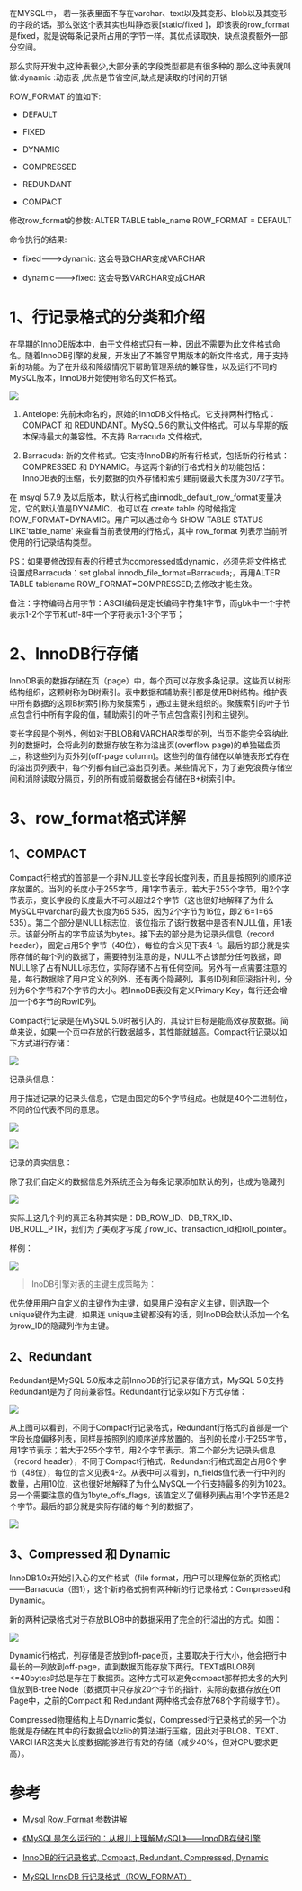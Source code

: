 

在MYSQL中， 若一张表里面不存在varchar、text以及其变形、blob以及其变形的字段的话，那么张这个表其实也叫静态表[static/fixed ]，即该表的row_format是fixed，就是说每条记录所占用的字节一样。其优点读取快，缺点浪费额外一部分空间。

那么实际开发中,这种表很少,大部分表的字段类型都是有很多种的,那么这种表就叫做:dynamic :动态表 ,优点是节省空间,缺点是读取的时间的开销

ROW_FORMAT 的值如下:

- DEFAULT

- FIXED

- DYNAMIC

- COMPRESSED

- REDUNDANT

- COMPACT

修改row_format的参数:
ALTER TABLE table_name ROW_FORMAT = DEFAULT


命令执行的结果:

- fixed--->dynamic: 这会导致CHAR变成VARCHAR

- dynamic--->fixed: 这会导致VARCHAR变成CHAR


# 1、行记录格式的分类和介绍

在早期的InnoDB版本中，由于文件格式只有一种，因此不需要为此文件格式命名。随着InnoDB引擎的发展，开发出了不兼容早期版本的新文件格式，用于支持新的功能。为了在升级和降级情况下帮助管理系统的兼容性，以及运行不同的MySQL版本，InnoDB开始使用命名的文件格式。

![](../../pic/2020-03-07-22-42-18.png)


1. Antelope: 先前未命名的，原始的InnoDB文件格式。它支持两种行格式：COMPACT 和 REDUNDANT。MySQL5.6的默认文件格式。可以与早期的版本保持最大的兼容性。不支持 Barracuda 文件格式。

2. Barracuda: 新的文件格式。它支持InnoDB的所有行格式，包括新的行格式：COMPRESSED 和 DYNAMIC。与这两个新的行格式相关的功能包括：InnoDB表的压缩，长列数据的页外存储和索引建前缀最大长度为3072字节。

在 msyql 5.7.9 及以后版本，默认行格式由innodb_default_row_format变量决定，它的默认值是DYNAMIC，也可以在 create table 的时候指定ROW_FORMAT=DYNAMIC。用户可以通过命令 SHOW TABLE STATUS LIKE'table_name' 来查看当前表使用的行格式，其中 row_format 列表示当前所使用的行记录结构类型。

PS：如果要修改现有表的行模式为compressed或dynamic，必须先将文件格式设置成Barracuda：set global innodb_file_format=Barracuda;，再用ALTER TABLE tablename ROW_FORMAT=COMPRESSED;去修改才能生效。


备注：字符编码占用字节：ASCII编码是定长编码字符集1字节，而gbk中一个字符表示1-2个字节和utf-8中一个字符表示1-3个字节；



# 2、InnoDB行存储

InnoDB表的数据存储在页（page）中，每个页可以存放多条记录。这些页以树形结构组织，这颗树称为B树索引。表中数据和辅助索引都是使用B树结构。维护表中所有数据的这颗B树索引称为聚簇索引，通过主键来组织的。聚簇索引的叶子节点包含行中所有字段的值，辅助索引的叶子节点包含索引列和主键列。

变长字段是个例外，例如对于BLOB和VARCHAR类型的列，当页不能完全容纳此列的数据时，会将此列的数据存放在称为溢出页(overflow page)的单独磁盘页上，称这些列为页外列(off-page column)。这些列的值存储在以单链表形式存在的溢出页列表中，每个列都有自己溢出页列表。某些情况下，为了避免浪费存储空间和消除读取分隔页，列的所有或前缀数据会存储在B+树索引中。

# 3、row_format格式详解

## 1、COMPACT

Compact行格式的首部是一个非NULL变长字段长度列表，而且是按照列的顺序逆序放置的。当列的长度小于255字节，用1字节表示，若大于255个字节，用2个字节表示，变长字段的长度最大不可以超过2个字节（这也很好地解释了为什么MySQL中varchar的最大长度为65 535，因为2个字节为16位，即216=1=65 535）。第二个部分是NULL标志位，该位指示了该行数据中是否有NULL值，用1表示。该部分所占的字节应该为bytes。接下去的部分是为记录头信息（record header），固定占用5个字节（40位），每位的含义见下表4-1。最后的部分就是实际存储的每个列的数据了，需要特别注意的是，NULL不占该部分任何数据，即NULL除了占有NULL标志位，实际存储不占有任何空间。另外有一点需要注意的是，每行数据除了用户定义的列外，还有两个隐藏列，事务ID列和回滚指针列，分别为6个字节和7个字节的大小。若InnoDB表没有定义Primary Key，每行还会增加一个6字节的RowID列。


Compact行记录是在MySQL 5.0时被引入的，其设计目标是能高效存放数据。简单来说，如果一个页中存放的行数据越多，其性能就越高。Compact行记录以如下方式进行存储：

![](../../pic/2020-03-07-22-19-20.png)

记录头信息：

用于描述记录的记录头信息，它是由固定的5个字节组成。也就是40个二进制位，不同的位代表不同的意思。

![](../../pic/2020-03-07-22-31-22.png)

![](../../pic/2020-03-07-22-32-01.png)

记录的真实信息：

除了我们自定义的数据信息外系统还会为每条记录添加默认的列，也成为隐藏列

![](../../pic/2020-03-07-22-32-58.png)

实际上这几个列的真正名称其实是：DB_ROW_ID、DB_TRX_ID、DB_ROLL_PTR，我们为了美观才写成了row_id、transaction_id和roll_pointer。

样例：

![](../../pic/2020-03-07-22-37-05.png)



> InoDB引擎对表的主键生成策略为：

优先使用用户自定义的主键作为主键，如果用户没有定义主键，则选取一个unique键作为主键，如果连 unique主键都没有的话，则InoDB会默认添加一个名为row_ID的隐藏列作为主键。




## 2、Redundant

Redundant是MySQL 5.0版本之前InnoDB的行记录存储方式，MySQL 5.0支持Redundant是为了向前兼容性。Redundant行记录以如下方式存储：

![](../../pic/2020-03-07-22-27-48.png)

从上图可以看到，不同于Compact行记录格式，Redundant行格式的首部是一个字段长度偏移列表，同样是按照列的顺序逆序放置的。当列的长度小于255字节，用1字节表示；若大于255个字节，用2个字节表示。第二个部分为记录头信息（record header），不同于Compact行格式，Redundant行格式固定占用6个字节（48位），每位的含义见表4-2。从表中可以看到，n_fields值代表一行中列的数量，占用10位，这也很好地解释了为什么MySQL一个行支持最多的列为1023。另一个需要注意的值为1byte_offs_flags，该值定义了偏移列表占用1个字节还是2个字节。最后的部分就是实际存储的每个列的数据了。

![](../../pic/2020-03-07-22-40-40.png)

## 3、Compressed 和 Dynamic

InnoDB1.0x开始引入心的文件格式（file format，用户可以理解位新的页格式）——Barracuda（图1），这个新的格式拥有两种新的行记录格式：Compressed和Dynamic。

新的两种记录格式对于存放BLOB中的数据采用了完全的行溢出的方式。如图：

![](../../pic/2020-03-07-22-50-42.png)


Dynamic行格式，列存储是否放到off-page页，主要取决于行大小，他会把行中最长的一列放到off-page，直到数据页能存放下两行。TEXT或BLOB列<=40bytes时总是存在于数据页。这种方式可以避免compact那样把太多的大列值放到B-tree Node（数据页中只存放20个字节的指针，实际的数据存放在Off Page中，之前的Compact 和 Redundant 两种格式会存放768个字前缀字节）。

Compressed物理结构上与Dynamic类似，Compressed行记录格式的另一个功能就是存储在其中的行数据会以zlib的算法进行压缩，因此对于BLOB、TEXT、VARCHAR这类大长度数据能够进行有效的存储（减少40%，但对CPU要求更高）。


# 参考

- [Mysql Row_Format 参数讲解](https://www.cnblogs.com/bing-yu12/p/7735652.html)

- [《MySQL是怎么运行的：从根儿上理解MySQL》——InnoDB存储引擎](https://blog.csdn.net/ignorewarnings/article/details/90664793)


- [InnoDB的行记录格式, Compact, Redundant, Compressed, Dynamic](https://www.cnblogs.com/wade-luffy/p/6289183.html)

- [MySQL InnoDB 行记录格式（ROW_FORMAT）](https://www.cnblogs.com/wilburxu/p/9435818.html)


